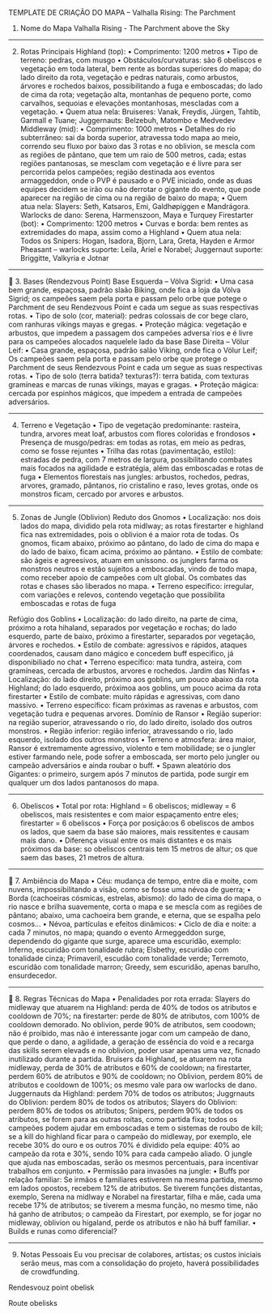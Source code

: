 TEMPLATE DE CRIAÇÃO DO MAPA – Valhalla Rising: The Parchment
1. Nome do Mapa
Valhalla Rising -  The Parchment above the Sky
________________________________________
2. Rotas Principais
Highland (top):
•	Comprimento: 1200 metros
•	Tipo de terreno: pedras, com musgo
•	Obstáculos/curvaturas: são 6 obeliscos e vegetação em toda lateral, bem rente as bordas superiores do mapa; do lado direito da rota, vegetação e pedras naturais, como arbustos, árvores e rochedos baixos, possibilitando a fuga e emboscadas; do lado de cima da rota; vegetação alta, montanhas de pequeno porte, como carvalhos, sequoias e elevações montanhosas, mescladas com a vegetação.
•	Quem atua nela: Bruiseres: Vanak, Freydis, Jürgen, Tahtib, Garmall e Tuane; Juggernauts: Belzebuh, Matombo e Medvedev
Middleway (mid):
•	Comprimento: 1000 metros
•	Detalhes do rio subterrâneo: sai da borda superior, atravessa todo mapa ao meio, correndo seu fluxo por baixo das 3 rotas e no oblivion, se mescla com as regiões de pântano, que tem um raio de 500 metros, cada; estas regiões pantanosas, se mesclam com vegetação e é livre para ser percorrida pelos campeões; região destinada aos eventos armaggeddon, onde o PVP é pausado e o PVE iniciado, onde as duas equipes decidem se irão ou não derrotar o gigante do evento, que pode aparecer na região de cima ou na região de baixo do mapa;
•	Quem atua nela: Slayers: Seth, Katsaros, Emi, Galdhøpiggen e Mandrágora. Warlocks de dano: Serena, Harmenszoon, Maya e Turquey
Firestarter (bot):
•	Comprimento: 1200 metros
•	Curvas e borda: bem rentes as extremidades do mapa, assim como a Highland
•	Quem atua nela: Todos os Snipers: Hogan, Isadora, Bjorn, Lara, Greta, Hayden e Armor Pheasant – warlocks suporte: Leila, Ariel e Norabel; Juggernaut suporte: Briggitte, Valkyria e Jotnar
________________________________________
🏰 3. Bases (Rendezvous Point)
Base Esquerda – Völva Sigrid:
•	Uma casa bem grande, espaçosa, padrão slaão Biking, onde fica a loja da Völva Sigrid; os campeões saem pela porta e passam pelo orbe que potege o Parchment de seu Rendezvous Point e cada um segue as suas respectivas rotas.
•	 Tipo de solo (cor, material): pedras colossais de cor bege claro, com ranhuras vikings mayas e gregas.
•	Proteção mágica: vegetação e arbustos, que impedem a passagem dos campeões adversa´rios e é livre para os campeões alocados naquelele lado da base
Base Direita – Völur Leif:
•	Casa grande, espaçosa, padrão salão Viking, onde fica o Völur Leif; Os campeões saem pela porta e passam pelo orbe que protege o Parchment de seus Rendezvous Point e cada um segue as suas respectivas rotas.
•	Tipo de solo (terra batida? texturas?): terra batida, com texturas gramíneas e marcas de runas vikings, mayas e gragas.
•	Proteção mágica: cercada por espinhos mágicos, que impedem a entrada de campeões adversários.
________________________________________


4. Terreno e Vegetação
•	Tipo de vegetação predominante: rasteira, tundra, arvores meat loaf, arbustos com flores coloridas e frondosos
•	Presença de musgo/pedras: em todas as rotas, em meio as pedras, como se fosse rejuntes
•	Trilha das rotas (pavimentação, estilo): estradas de pedra, com 7 metros de largura, possibilitando combates mais focados na agilidade e estratégia, além das emboscadas e rotas de fuga
•	Elementos florestais nas jungles: arbustos, rochedos, pedras, arvores, gramado, pântanos, rio cristalino e raso, leves grotas, onde os monstros ficam, cercado por arvores e arbustos.
________________________________________
5. Zonas de Jungle (Oblivion)
Reduto dos Gnomos
•	Localização: nos dois lados do mapa, dividido pela rota midlway; as rotas firestarter e highland fica nas extremidades, pois o oblivion é a maior rota de todas. Os gnomos, ficam abaixo, próximo ao pântano, do lado de cima do mapa e do lado de baixo, ficam acima, próximo ao pântano.
•	Estilo de combate: são ágeis e agreesivos, atuam em uníssono. os junglers farma os monstros neutros e estão sujeitos a emboscadas, vindo de todo mapa, como receber apoio de campeões com ult global. Os combates das rotas e chases são liberados no mapa.
•	Terreno específico: irregular, com variações e relevos, contendo vegetação que possibilita emboscadas e rotas de fuga



Refúgio dos Goblins
•	Localização: do lado direito, na parte de cima, próximo a rota hihaland, separados por vegetação e rochas; do lado esquerdo, parte de baixo, próximo a firestarter, separados por vegetação, árvores e rochedos.
•	Estilo de combate: agressivos e rápidos, ataques coordenados, causam dano mágico e concedem buff especifico, já disponibiliado no chat
•	Terreno específico: mata tundra, asteira, com gramíneas, cercada de arbustos, arvores e rochedos.
Jardim das Ninfas
•	Localização: do lado direito, próximo aos goblins, um pouco abaixo da rota Highland; do lado esquerdo, próximoa aos goblins, um pouco acima da rota firestarter
•	Estilo de combate: muito rápidas e agressivas, com dano massivo.
•	Terreno específico: ficam próximas as ravenas e arbustos, com vegetação tudra e pequenas arvores.
Domínio de Ransor 
•	Região superior: na região superior, atravessando o rio, do lado direito,  isolado dos outros monstros.
•	Região inferior: região inferior, atravessando o rio, lado esquerdo, isolado dos outros monstros
•	Terreno e atmosfera: área maior, Ransor é extremamente agressivo, violento e tem mobilidade; se o jungler estiver farmando nele, pode sofrer a emboscada, ser morto pelo jungler ou campeão adversários e ainda roubar o buff.
•	Spawn aleatório dos Gigantes: o primeiro, surgem após 7 minutos de partida, pode surgir em qualquer um dos lados pantanosos do mapa.
________________________________________


6. Obeliscos
•	Total por rota: Highland = 6 obeliscos; midleway = 6 obeliscos, mais resistentes e com maior espaçamento entre eles; firestarter = 6 obeliscos
•	Força por posição:os 6 obeliscos de ambos os lados, que saem da base são maiores, mais ressitentes e causam mais dano.
•	Diferença visual entre os mais distantes e os mais próximos da base: so obeliscos centrais tem 15 metros de altur; os que saem das bases, 21 metros de altura.
________________________________________
🌌 7. Ambiência do Mapa
•	Céu: mudança de tempo, entre dia e moite, com nuvens, impossibilitando a visão, como se fosse uma névoa de guerra;
•	Borda (cachoeiras cósmicas, estrelas, abismo): do lado de cima do mapa, o rio nasce e brilha suavemente, corta o mapa e se mescla com as regiões de pântano; abaixo, uma cachoeira bem grande, e eterna, que se espalha pelo cosmos...
•	Névoa, partículas e efeitos dinâmicos:
•	Ciclo de dia e noite: a cada 7 minutos, no mapa; quando o evento Armeggeddon surge, dependendo do gigante que surge, aparece uma escuridão, exemplo: Inferno, escuridão com tonalidade rubra; Elsbethy, escuridão com tonalidade cinza; Primaveril, escudão com tonalidade verde; Terremoto, escuridão com tonalidade marron; Greedy, sem escuridão, apenas barulho, ensurdecedor.
________________________________________
💫 8. Regras Técnicas do Mapa
•	Penalidades por rota errada: Slayers do midleway que atuarem na Highland: perda de 40% de todos os atributos e cooldown de 70%; na firestarter: perde de 80% de atributos, com 100% de cooldown demorado. No oblivion, perde 90% de atributos, sem coodown; não é proibido, mas não é interessante jogar com um campeão de dano, que perde o dano, a agilidade, a geração de essência do void e a recarga das skills serem elevads e no oblivion, poder usar apenas uma vez, ficnado inutilizado durante a partida. Bruisers da Highland, se atuarem na rota midleway, perda de 30% de atributos e 60% de cooldown; na firestarter, perdem 60% de atributos e 90% de cooldown; no Oblivion, perdem 80% de atributos e cooldown de 100%; os mesmo vale para ow warlocks de dano. Juggernauts da Highland: perdem 70% de todos os atributos; Juggrnauts do Oblivion: perdem 80% de todos os atributos; Slayers do Oblivion: perdem 80% de todos os atributos; Snipers, perdem 90% de todos os atributos, se forem para as outras roitas, como partida fixa; todos os campeões podem ajudar em emboscadas e tem o sistemas de roubo de kill; se a kill do highland ficar para o campeão do midleway, por exemplo, ele recebe 30% do ouro e os outros 70% é dividido pela equipe: 40% ao campeão da rota e 30%, sendo 10% para cada campeão aliado. O jungle que ajuda nas emboscadas, serão os mesmos percentuais, para incentivar trabalhos em conjunto.
•	Permissão para invasões na jungle:
•	Buffs por relação familiar: Se irmãos e familiares estiverem na mesma partida, mesmo em lados opostos, recebem 12% de atributos. Se tiverem funções distantas, exemplo, Serena na midlway e Norabel na firestartar, filha e mãe, cada uma recebe 17% de atributos; se tiverem a mesma função, no mesmo time, não há ganho de atributos; o campeão da Firestart, por exemplo, se for jogar no midleway, oblivion ou higaland, perde os atributos e não há buff familiar.
•	Builds e runas como diferencial?
________________________________________
9. Notas Pessoais
Eu vou precisar de colabores, artistas; os custos iniciais serão meus, mas com a consolidação do projeto, haverá possibilidades de crowdfunding.





Rendesvouz point obelisk
 
Route obelisks
 

